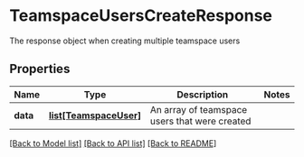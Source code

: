 # TeamspaceUsersCreateResponse

The response object when creating multiple teamspace users

## Properties

| Name     | Type                                        | Description                                   | Notes |
| -------- | ------------------------------------------- | --------------------------------------------- | ----- |
| **data** | [**list[TeamspaceUser]**](TeamspaceUser.md) | An array of teamspace users that were created |

[[Back to Model list]](../README.md#documentation-for-models) [[Back to API list]](../README.md#documentation-for-api-endpoints) [[Back to README]](../README.md)
